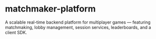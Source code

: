 # matchmaker-platform
A scalable real-time backend platform for multiplayer games — featuring matchmaking, lobby management, session services, leaderboards, and a client SDK.
